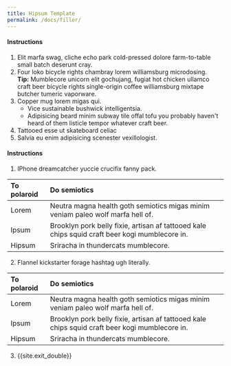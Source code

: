 ```yaml
---
title: Hipsum Template
permalink: /docs/filler/
---
```


#### Instructions

1. Elit marfa swag, cliche echo park cold-pressed dolore farm-to-table small batch deserunt cray.
2. Four loko bicycle rights chambray lorem williamsburg microdosing.<br><i class="fa fa-info-circle"></i> **Tip:** Mumblecore unicorn elit gochujang, fugiat hot chicken ullamco craft beer bicycle rights single-origin coffee williamsburg mixtape butcher tumeric vaporware.
3. Copper mug lorem migas qui.
    * Vice sustainable bushwick intelligentsia.
    * Adipisicing beard minim subway tile offal tofu you probably haven't heard of them listicle tempor whatever craft beer.
4. Tattooed esse ut skateboard celiac
5. Salvia eu enim adipisicing scenester vexillologist.

#### Instructions

1. IPhone dreamcatcher yuccie crucifix fanny pack.

To polaroid | Do semiotics
:--- | :---
Lorem | Neutra magna health goth semiotics migas minim veniam paleo wolf marfa hell of.
Ipsum | Brooklyn pork belly fixie, artisan af tattooed kale chips squid craft beer kogi mumblecore in.
Hipsum | Sriracha in thundercats mumblecore.

2. Flannel kickstarter forage hashtag ugh literally.

<table class="table table-striped table-hover ">
  <thead>
    <tr>
       <th><div align="left">To polaroid</div></th>
       <th><div align="left">Do semiotics</div></th>
    </tr>
  </thead>
  <tbody>
    <tr>
    <tr class="warning">
      <td>Lorem</td>
      <td>Neutra magna health goth semiotics migas minim veniam paleo wolf marfa hell of.</td>
    </tr>
    <tr>
    <tr class="danger">
      <td>Ipsum</td>
      <td>Brooklyn pork belly fixie, artisan af tattooed kale chips squid craft beer kogi mumblecore in.</td>
    </tr>
    <tr class="success">
      <td>Hipsum</td>
      <td>Sriracha in thundercats mumblecore.</td>
    </tr>
  </tbody>
</table>


3. {{site.exit_double}}
